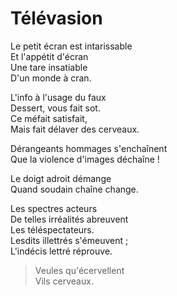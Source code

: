 # Télévasion

Le petit écran est intarissable  
Et l'appétit d'écran  
Une tare insatiable  
D'un monde à cran.  

L'info à l'usage du faux  
Dessert, vous fait sot.  
Ce méfait satisfait,  
Mais fait délaver des cerveaux.  

Dérangeants hommages s'enchaînent  
Que la violence d'images déchaîne !  

Le doigt adroit démange  
Quand soudain chaîne change.  

Les spectres acteurs  
De telles irréalités abreuvent  
Les téléspectateurs.  
Lesdits illettrés s'émeuvent ;  
L'indécis lettré réprouve.  

> Veules qu'écervellent  
> Vils cerveaux.  